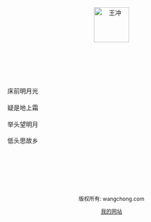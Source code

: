 
  <body style="margin: 0;">
    <div style="
      backgrond-color: #f1f1f1;
      text-align: center;
      padding: 40px;
      "
    >
      <img alt="王冲" src="https://kangwenchang.com/logo.png" width="80px" height="80px">
    </div>
    <div style="
      max-width: 760px;
      margin: 30px auto;
      padding: 15px;
      line-height: 1.7;
    ">
      <p>床前明月光</p>
      <p>疑是地上霜</p>
      <p>举头望明月</p>
      <p>低头思故乡</p>
    </div>
       <div style="
          backgrond-color: #f1f1f1;
          text-align: center;
          padding: 40px;
          font-size: 12px;
          "
       >
         <p>版权所有: wangchong.com</p>
         <a href="https://280345361.github.io/wangchong/">我的网站
